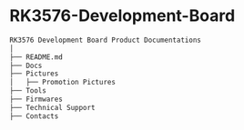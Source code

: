 # RK3576-Development-Board

```bash
RK3576 Development Board Product Documentations
│
├── README.md
├── Docs
├── Pictures
│   ├── Promotion Pictures
├── Tools
├── Firmwares
├── Technical Support
├── Contacts

